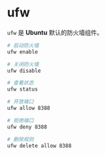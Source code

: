 # ufw

`ufw` 是 **Ubuntu** 默认的防火墙组件。

```sh
# 启动防火墙
ufw enable

# 关闭防火墙
ufw disable

# 查看状态
ufw status

# 开放端口
ufw allow 8388

# 拒绝端口
ufw deny 8388

# 删除规则
ufw delete allow 8388
```
